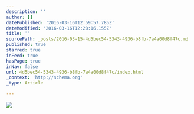 ```yaml
---
description: ''
author: []
datePublished: '2016-03-16T12:59:57.785Z'
dateModified: '2016-03-16T12:28:16.155Z'
title: ''
sourcePath: _posts/2016-03-15-4d5bec54-5343-4936-b8fb-7a4a00d8f47c.md
published: true
starred: true
inFeed: true
hasPage: true
inNav: false
url: 4d5bec54-5343-4936-b8fb-7a4a00d8f47c/index.html
_context: 'http://schema.org'
_type: Article

---
```

![](https://the-grid-user-content.s3-us-west-2.amazonaws.com/6384b27e-ec39-423b-853a-cf0f17f28a09.png)